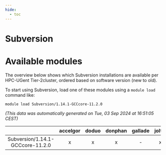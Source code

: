 ```yaml
---
hide:
  - toc
---
```


Subversion
==========

# Available modules


The overview below shows which Subversion installations are available per HPC-UGent Tier-2cluster, ordered based on software version (new to old).

To start using Subversion, load one of these modules using a `module load` command like:

```shell
module load Subversion/1.14.1-GCCcore-11.2.0
```

*(This data was automatically generated on Tue, 03 Sep 2024 at 16:51:05 CEST)*  

| |accelgor|doduo|donphan|gallade|joltik|shinx|skitty|
| :---: | :---: | :---: | :---: | :---: | :---: | :---: | :---: |
|Subversion/1.14.1-GCCcore-11.2.0|x|x|x|-|x|-|x|
